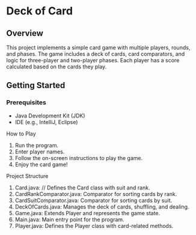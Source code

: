 # Deck of Card

## Overview
This project implements a simple card game with multiple players, rounds, and phases. The game includes a deck of cards, card comparators, and logic for three-player and two-player phases. Each player has a score calculated based on the cards they play.

## Getting Started

### Prerequisites
- Java Development Kit (JDK)
- IDE (e.g., IntelliJ, Eclipse)

How to Play
1. Run the program.
2. Enter player names.
3. Follow the on-screen instructions to play the game.
4. Enjoy the card game!


Project Structure
1. Card.java: // Defines the Card class with suit and rank.
2. CardRankComparator.java: Comparator for sorting cards by rank.
3. CardSuitComparator.java: Comparator for sorting cards by suit.
4. DeckOfCards.java: Manages the deck of cards, shuffling, and dealing.
5. Game.java: Extends Player and represents the game state.
6. Main.java: Main entry point for the program.
7. Player.java: Defines the Player class with card-related methods.
